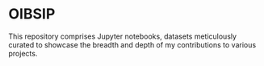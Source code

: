 # OIBSIP
 This repository comprises Jupyter notebooks, datasets meticulously curated to showcase the breadth and depth of my contributions to various projects.
